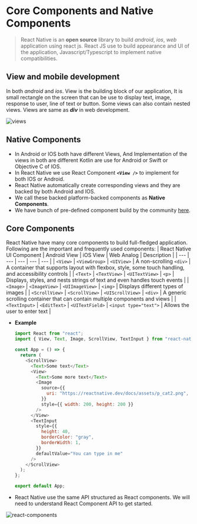 # Core Components and Native Components

> React Native is an **open source** library to build _android_, _ios_, _web_ application using react js. React JS use to build appearance and UI of the application, Javascript/Typescript to implement native compatibilities.

## View and mobile development

In both _android_ and _ios_. View is the building block of our application, It is small rectangle on the screen that can be use to display text, image, response to user, line of text or button. Some views can also contain nested views. Views are same as **_div_** in web development.

![views](https://reactnative.dev/docs/assets/diagram_ios-android-views.svg)

## Native Components

- In Android or IOS both have different Views, And Implementation of the views in both are different Kotlin are use for Android or Swift or Objective C of IOS.
- In React Native we use React Component **`<View />`** to implement for both IOS or Android.
- React Native automatically create corresponding views and they are backed by both Android and IOS.
- We call these backed platform-backed components as **Native Components**.
- We have bunch of pre-defined component build by the community [here](https://reactnative.directory/).

## Core Components

React Native have many core components to build full-fledged application. Following are the important and frequently used components:
| React Native UI Component | Android View | iOS View | Web Analog | Description |
| --- | --- | --- | --- | --- |
| `<View>` | `<ViewGroup>` | `<UIView>` | A non-scrolling `<div>` | A container that supports layout with flexbox, style, some touch handling, and accessibility controls |
| `<Text>` | `<TextView>` | `<UITextView>` | `<p>` | Displays, styles, and nests strings of text and even handles touch events |
| `<Image>` | `<ImageView>` | `<UIImageView>` | `<img>` | Displays different types of images |
| `<ScrollView>` | `<ScrollView>` | `<UIScrollView>` | `<div>` | A generic scrolling container that can contain multiple components and views |
| `<TextInput>` | `<EditText>` | `<UITextField>` | `<input type="text">` | Allows the user to enter text |

- **Example**

  ```js
  import React from "react";
  import { View, Text, Image, ScrollView, TextInput } from "react-native";

  const App = () => {
    return (
      <ScrollView>
        <Text>Some text</Text>
        <View>
          <Text>Some more text</Text>
          <Image
            source={{
              uri: "https://reactnative.dev/docs/assets/p_cat2.png",
            }}
            style={{ width: 200, height: 200 }}
          />
        </View>
        <TextInput
          style={{
            height: 40,
            borderColor: "gray",
            borderWidth: 1,
          }}
          defaultValue="You can type in me"
        />
      </ScrollView>
    );
  };

  export default App;
  ```

- React Native use the same API structured as React components. We will need to understand React Component API to get started.

![react-components](https://reactnative.dev/docs/assets/diagram_react-native-components_dark.svg)
